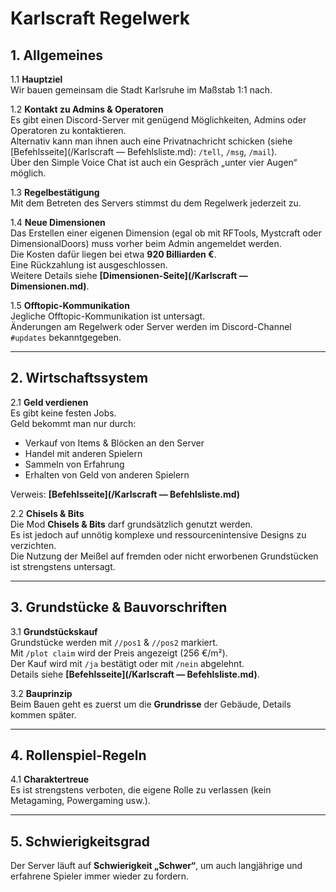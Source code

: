# Karlscraft Regelwerk

## 1. Allgemeines

1.1 **Hauptziel**  
Wir bauen gemeinsam die Stadt Karlsruhe im Maßstab 1:1 nach.

1.2 **Kontakt zu Admins & Operatoren**  
Es gibt einen Discord-Server mit genügend Möglichkeiten, Admins oder Operatoren zu kontaktieren.  
Alternativ kann man ihnen auch eine Privatnachricht schicken (siehe [Befehlsseite](/Karlscraft — Befehlsliste.md): `/tell`, `/msg`, `/mail`).  
Über den Simple Voice Chat ist auch ein Gespräch „unter vier Augen“ möglich.

1.3 **Regelbestätigung**  
Mit dem Betreten des Servers stimmst du dem Regelwerk jederzeit zu.

1.4 **Neue Dimensionen**  
Das Erstellen einer eigenen Dimension (egal ob mit RFTools, Mystcraft oder DimensionalDoors) muss vorher beim Admin angemeldet werden.  
Die Kosten dafür liegen bei etwa **920 Billiarden €**.  
Eine Rückzahlung ist ausgeschlossen.  
Weitere Details siehe **[Dimensionen-Seite](/Karlscraft — Dimensionen.md)**.

1.5 **Offtopic-Kommunikation**  
Jegliche Offtopic-Kommunikation ist untersagt.  
Änderungen am Regelwerk oder Server werden im Discord-Channel `#updates` bekanntgegeben.

---

## 2. Wirtschaftssystem

2.1 **Geld verdienen**  
Es gibt keine festen Jobs.  
Geld bekommt man nur durch:  
- Verkauf von Items & Blöcken an den Server  
- Handel mit anderen Spielern  
- Sammeln von Erfahrung  
- Erhalten von Geld von anderen Spielern  

Verweis: **[Befehlsseite](/Karlscraft — Befehlsliste.md)**

2.2 **Chisels & Bits**  
Die Mod **Chisels & Bits** darf grundsätzlich genutzt werden.  
Es ist jedoch auf unnötig komplexe und ressourcenintensive Designs zu verzichten.  
Die Nutzung der Meißel auf fremden oder nicht erworbenen Grundstücken ist strengstens untersagt.

---

## 3. Grundstücke & Bauvorschriften

3.1 **Grundstückskauf**  
Grundstücke werden mit `//pos1` & `//pos2` markiert.  
Mit `/plot claim` wird der Preis angezeigt (256 €/m²).  
Der Kauf wird mit `/ja` bestätigt oder mit `/nein` abgelehnt.  
Details siehe **[Befehlsseite](/Karlscraft — Befehlsliste.md)**.

3.2 **Bauprinzip**  
Beim Bauen geht es zuerst um die **Grundrisse** der Gebäude, Details kommen später.

---

## 4. Rollenspiel-Regeln

4.1 **Charaktertreue**  
Es ist strengstens verboten, die eigene Rolle zu verlassen (kein Metagaming, Powergaming usw.).

---

## 5. Schwierigkeitsgrad

Der Server läuft auf **Schwierigkeit „Schwer“**, um auch langjährige und erfahrene Spieler immer wieder zu fordern.